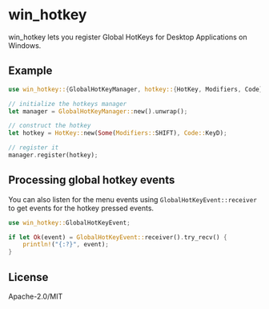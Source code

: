 # win_hotkey

win_hotkey lets you register Global HotKeys for Desktop Applications on Windows.

## Example

```rs
use win_hotkey::{GlobalHotKeyManager, hotkey::{HotKey, Modifiers, Code}};

// initialize the hotkeys manager
let manager = GlobalHotKeyManager::new().unwrap();

// construct the hotkey
let hotkey = HotKey::new(Some(Modifiers::SHIFT), Code::KeyD);

// register it
manager.register(hotkey);
```

## Processing global hotkey events

You can also listen for the menu events using `GlobalHotKeyEvent::receiver` to get events for the hotkey pressed events.

```rs
use win_hotkey::GlobalHotKeyEvent;

if let Ok(event) = GlobalHotKeyEvent::receiver().try_recv() {
    println!("{:?}", event);
}
```

## License

Apache-2.0/MIT

